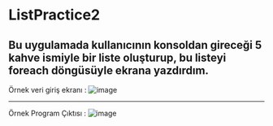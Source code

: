 # ListPractice2

## Bu uygulamada kullanıcının konsoldan gireceği 5 kahve ismiyle bir liste oluşturup, bu listeyi foreach döngüsüyle ekrana yazdırdım.

Örnek veri giriş ekranı :
![image](https://github.com/user-attachments/assets/61ff1f05-96c9-4e67-aaa3-8bae089a4d81)

---

Örnek Program Çıktısı :
![image](https://github.com/user-attachments/assets/ddc1a9f2-94a4-4bc0-9f2d-11c4df589fe5)

